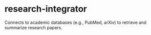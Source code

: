 # research-integrator
Connects to academic databases (e.g., PubMed, arXiv) to retrieve and summarize research papers.
